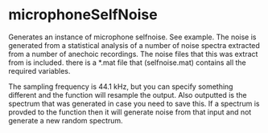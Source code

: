 # microphoneSelfNoise

Generates an instance of microphone selfnoise. See example. The noise is generated from a statistical analysis of a number of noise spectra extracted from a number of anechoic recordings. The noise files that this was extract from is included. there is a *.mat file that (selfnoise.mat) contains all the required variables.

The sampling frequency is 44.1 kHz, but you can specify something different and the function will resample the output. Also outputted is the spectrum that was generated in case you need to save this. If a spectrum is provded to the function then it will generate noise from that input and not generate a new random spectrum.
